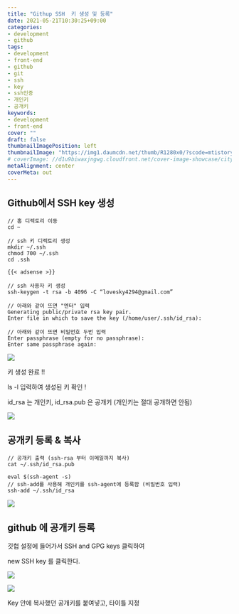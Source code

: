 ```yaml
---
title: "Githup SSH  키 생성 및 등록"
date: 2021-05-21T10:30:25+09:00
categories: 
- development
- github
tags: 
- development
- front-end
- github
- git
- ssh
- key
- ssh인증
- 개인키
- 공개키
keywords: 
- development
- front-end
cover: ""
draft: false
thumbnailImagePosition: left
thumbnailImage: "https://img1.daumcdn.net/thumb/R1280x0/?scode=mtistory2&fname=https%3A%2F%2Fblog.kakaocdn.net%2Fdn%2F5at4r%2Fbtq4HHWbxKj%2FtxkRe5QG0TkjAlHB09uRAK%2Fimg.png"
# coverImage: //d1u9biwaxjngwg.cloudfront.net/cover-image-showcase/city.jpg
metaAlignment: center
coverMeta: out
---
```


<!--toc-->

## Github에서 SSH key 생성

```console
// 홈 디렉토리 이동
cd ~

// ssh 키 디렉토리 생성
mkdir ~/.ssh
chmod 700 ~/.ssh
cd .ssh

{{< adsense >}}

// ssh 사용자 키 생성
ssh-keygen -t rsa -b 4096 -C “lovesky4294@gmail.com”

// 아래와 같이 뜨면 "엔터" 입력
Generating public/private rsa key pair.
Enter file in which to save the key (/home/user/.ssh/id_rsa):

// 아래와 같이 뜨면 비밀먼호 두번 입력
Enter passphrase (empty for no passphrase): 
Enter same passphrase again:
```

![](https://img1.daumcdn.net/thumb/R1280x0/?scode=mtistory2&fname=https%3A%2F%2Fblog.kakaocdn.net%2Fdn%2FclbTFB%2Fbtq4BxHN5gr%2FNZHG8WR6QKczxD0Vu7fJR0%2Fimg.png)

키 생성 완료 !!

ls -l 입력하여 생성된 키 확인 !

id\_rsa 는 개인키, id\_rsa.pub 은 공개키 (개인키는 절대 공개하면 안됨)

![](https://img1.daumcdn.net/thumb/R1280x0/?scode=mtistory2&fname=https%3A%2F%2Fblog.kakaocdn.net%2Fdn%2FRddA5%2Fbtq4H0nGtyH%2F7IDEsz1lCBH1GzHv0InE8k%2Fimg.png)

## 공개키 등록 & 복사

```
// 공개키 출력 (ssh-rsa 부터 이메일까지 복사)
cat ~/.ssh/id_rsa.pub

eval $(ssh-agent -s)
// ssh-add를 사용해 개인키를 ssh-agent에 등록함 (비밀번호 입력)
ssh-add ~/.ssh/id_rsa
```


![](https://img1.daumcdn.net/thumb/R1280x0/?scode=mtistory2&fname=https%3A%2F%2Fblog.kakaocdn.net%2Fdn%2FJxTkr%2Fbtq4EtxEOJF%2FXedFUpWTQKjTwiKpiHhG41%2Fimg.png)

## github 에 공개키 등록

깃헙 설정에 들어가서 SSH and GPG keys 클릭하여 

new SSH key 를 클릭한다.

![](https://img1.daumcdn.net/thumb/R1280x0/?scode=mtistory2&fname=https%3A%2F%2Fblog.kakaocdn.net%2Fdn%2FcmvA4f%2Fbtq4F18FjEs%2FUxAX31nUqc7D1Ld1SB0jnk%2Fimg.png)

![](https://img1.daumcdn.net/thumb/R1280x0/?scode=mtistory2&fname=https%3A%2F%2Fblog.kakaocdn.net%2Fdn%2F5at4r%2Fbtq4HHWbxKj%2FtxkRe5QG0TkjAlHB09uRAK%2Fimg.png)

Key 안에 복사했던 공개키를 붙여넣고, 타이틀 지정


